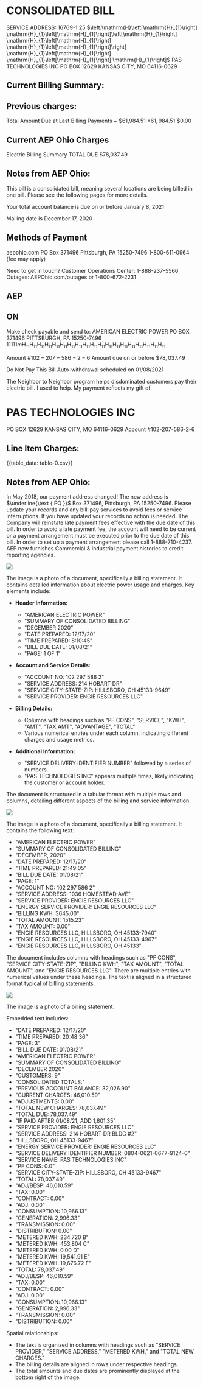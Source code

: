 # CONSOLIDATED BILL 

SERVICE ADDRESS:
16769-1 25
$\left.\mathrm{H}\left[\mathrm{H}_{1}\right] \mathrm{H}_{1}\left[\mathrm{H}_{1}\right]\left[\mathrm{H}_{1}\right] \mathrm{H}_{1}\left[\mathrm{H}_{1}\right] \mathrm{H}_{1}\left[\mathrm{H}_{1}\right]\right] \mathrm{H}_{1}\left[\mathrm{H}_{1}\right] \mathrm{H}_{1}\left[\mathrm{H}_{1}\right] \mathrm{H}_{1}\right]$
PAS TECHNOLOGIES INC
PO BOX 12629
KANSAS CITY, MO 64116-0629

## Current Billing Summary:

## Previous charges:

Total Amount Due at Last Billing
Payments
$-$ \$61,984.51
$* 61,984.51$
\$0.00

## Current AEP Ohio Charges

Electric Billing Summary
TOTAL DUE
\$78,037.49

## Notes from AEP Ohio:

This bill is a consolidated bill, meaning several locations are being billed in one bill. Please see the following pages for more details.

Your total account balance is due on or before January 8, 2021

Mailing date is December 17, 2020

## Methods of Payment

aepohio.com
PO Box 371496
Pittsburgh, PA 15250-7496
1-800-611-0964 (fee may apply)

Need to get in touch?
Customer Operations Center: 1-888-237-5566
Outages: AEPOhio.com/outages or 1-800-672-2231

## AEP

## ON

Make check payable and send to: AMERICAN ELECTRIC POWER PO BOX 371496
PITTSBURGH, PA 15250-7496
$11111 m \mathrm{H}_{11} \mathrm{H}_{11} \mathrm{H}_{11} \mathrm{H}_{11} \mathrm{H}_{11} \mathrm{H}_{11} \mathrm{H}_{11} \mathrm{H}_{11} \mathrm{H}_{11} \mathrm{H}_{11} \mathrm{H}_{11} \mathrm{H}_{11} \mathrm{H}_{11} \mathrm{H}_{11} \mathrm{H}_{11} \mathrm{H}_{11} \mathrm{H}_{11} \mathrm{H}_{11} \mathrm{H}_{11}$

Amount $\# 102-207-586-2-6$
Amount due on or before $\$ 78,037.49$

Do Not Pay This Bill
Auto-withdrawal scheduled on 01/08/2021

The Neighbor to Neighbor program helps disdominated customers pay their electric bill. I used to help. My payment reflects my gift of

# PAS TECHNOLOGIES INC 

PO BOX 12629
KANSAS CITY, MO 64116-0629
Account \#102-207-586-2-6

## Line Item Charges:

{{table_data: table-0.csv}}

## Notes from AEP Ohio:

In May 2018, our payment address changed! The new address is $\underline{\text { PQ }}$ Box 371496, Pittsburgh, PA 15250-7496. Please update your records and any bill-pay services to avoid fees or service interruptions. If you have updated your records no action is needed.
The Company will reinstate late payment fees effective with the due date of this bill. In order to avoid a late payment fee, the account will need to be current or a payment arrangement must be executed prior to the due date of this bill. In order to set up a payment arrangement please call 1-888-710-4237.
AEP now furnishes Commercial \& Industrial payment histories to credit reporting agencies.

![](images/img-0.jpeg)

The image is a photo of a document, specifically a billing statement. It contains detailed information about electric power usage and charges. Key elements include:

- **Header Information:**
  - "AMERICAN ELECTRIC POWER"
  - "SUMMARY OF CONSOLIDATED BILLING"
  - "DECEMBER 2020"
  - "DATE PREPARED: 12/17/20"
  - "TIME PREPARED: 8:10:45"
  - "BILL DUE DATE: 01/08/21"
  - "PAGE: 1 OF 1"

- **Account and Service Details:**
  - "ACCOUNT NO: 102 297 586 2"
  - "SERVICE ADDRESS: 214 HOBART DR"
  - "SERVICE CITY-STATE-ZIP: HILLSBORO, OH 45133-9649"
  - "SERVICE PROVIDER: ENGIE RESOURCES LLC"

- **Billing Details:**
  - Columns with headings such as "PF CONS", "SERVICE", "KWH", "AMT", "TAX AMT", "ADVANTAGE", "TOTAL"
  - Various numerical entries under each column, indicating different charges and usage metrics.

- **Additional Information:**
  - "SERVICE DELIVERY IDENTIFIER NUMBER" followed by a series of numbers.
  - "PAS TECHNOLOGIES INC" appears multiple times, likely indicating the customer or account holder.

The document is structured in a tabular format with multiple rows and columns, detailing different aspects of the billing and service information.

![](images/img-1.jpeg)

The image is a photo of a document, specifically a billing statement. It contains the following text:

- "AMERICAN ELECTRIC POWER"
- "SUMMARY OF CONSOLIDATED BILLING"
- "DECEMBER, 2020"
- "DATE PREPARED: 12/17/20"
- "TIME PREPARED: 21:49:05"
- "BILL DUE DATE: 01/08/21"
- "PAGE: 1"
- "ACCOUNT NO: 102 297 586 2"
- "SERVICE ADDRESS: 1036 HOMESTEAD AVE"
- "SERVICE PROVIDER: ENGIE RESOURCES LLC"
- "ENERGY SERVICE PROVIDER: ENGIE RESOURCES LLC"
- "BILLING KWH: 3645.00"
- "TOTAL AMOUNT: 1515.23"
- "TAX AMOUNT: 0.00"
- "ENGIE RESOURCES LLC, HILLSBORO, OH 45133-7940"
- "ENGIE RESOURCES LLC, HILLSBORO, OH 45133-4967"
- "ENGIE RESOURCES LLC, HILLSBORO, OH 45133"

The document includes columns with headings such as "PF CONS", "SERVICE CITY-STATE-ZIP", "BILLING KWH", "TAX AMOUNT", "TOTAL AMOUNT", and "ENGIE RESOURCES LLC". There are multiple entries with numerical values under these headings. The text is aligned in a structured format typical of billing statements.

![](images/img-2.jpeg)

The image is a photo of a billing statement. 

Embedded text includes:

- "DATE PREPARED: 12/17/20"
- "TIME PREPARED: 20:48:36"
- "PAGE: 3"
- "BILL DUE DATE: 01/08/21"
- "AMERICAN ELECTRIC POWER"
- "SUMMARY OF CONSOLIDATED BILLING"
- "DECEMBER 2020"
- "CUSTOMERS: 9"
- "CONSOLIDATED TOTALS:"
- "PREVIOUS ACCOUNT BALANCE: 32,026.90"
- "CURRENT CHARGES: 46,010.59"
- "ADJUSTMENTS: 0.00"
- "TOTAL NEW CHARGES: 78,037.49"
- "TOTAL DUE: 78,037.49"
- "IF PAID AFTER 01/08/21, ADD 1,601.35"
- "SERVICE PROVIDER: ENGIE RESOURCES LLC"
- "SERVICE ADDRESS: 214 HOBART DR BLDG #2"
- "HILLSBORO, OH 45133-9467"
- "ENERGY SERVICE PROVIDER: ENGIE RESOURCES LLC"
- "SERVICE DELIVERY IDENTIFIER NUMBER: 0804-0621-0677-9124-0"
- "SERVICE NAME: PAS TECHNOLOGIES INC"
- "PF CONS: 0.0"
- "SERVICE CITY-STATE-ZIP: HILLSBORO, OH 45133-9467"
- "TOTAL: 78,037.49"
- "ADJ/BESP: 46,010.59"
- "TAX: 0.00"
- "CONTRACT: 0.00"
- "ADJ: 0.00"
- "CONSUMPTION: 10,966.13"
- "GENERATION: 2,996.33"
- "TRANSMISSION: 0.00"
- "DISTRIBUTION: 0.00"
- "METERED KWH: 234,720 B"
- "METERED KWH: 453,804 C"
- "METERED KWH: 0.00 D"
- "METERED KWH: 19,541.91 E"
- "METERED KWH: 19,676.72 E"
- "TOTAL: 78,037.49"
- "ADJ/BESP: 46,010.59"
- "TAX: 0.00"
- "CONTRACT: 0.00"
- "ADJ: 0.00"
- "CONSUMPTION: 10,966.13"
- "GENERATION: 2,996.33"
- "TRANSMISSION: 0.00"
- "DISTRIBUTION: 0.00"

Spatial relationships:
- The text is organized in columns with headings such as "SERVICE PROVIDER," "SERVICE ADDRESS," "METERED KWH," and "TOTAL NEW CHARGES."
- The billing details are aligned in rows under respective headings.
- The total amounts and due dates are prominently displayed at the bottom right of the image.
